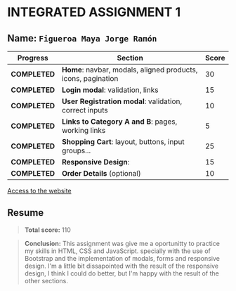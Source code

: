 
# INTEGRATED ASSIGNMENT 1
## Name:  `Figueroa Maya Jorge Ramón`

| Progress | Section | Score | 
|---|---|---|
| **COMPLETED** | **Home**: navbar, modals, aligned products, icons, pagination	| 30 |
| **COMPLETED** | **Login modal**: validation, links | 15 |
| **COMPLETED** | **User Registration modal**: validation, correct inputs | 10 |
| **COMPLETED** | **Links to Category A and B**: pages, working links | 5 |
| **COMPLETED** | **Shopping Cart**: layout, buttons, input groups... | 25 |
| **COMPLETED** | **Responsive Design**: | 15 |
| **COMPLETED** | **Order Details** (optional) | 10 |

[Access to the website](https://jorgefigueroa-iteso.github.io/P01_Web/)

## Resume
> **Total score:**
> 110

> **Conclusion:**
> This assignment was give me a oportunitty to practice my skills in HTML, CSS and JavaScript.
> specially with the use of Bootstrap and the implementation of modals, forms and responsive design.
> I'm a little bit dissapointed with the result of the responsive design, I think I could do better, but I'm happy with the result of the other sections.
